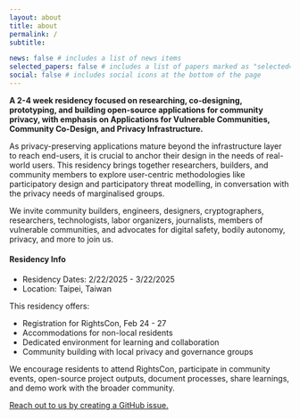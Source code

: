 ```yaml
---
layout: about
title: about
permalink: /
subtitle: 

news: false # includes a list of news items
selected_papers: false # includes a list of papers marked as "selected={true}"
social: false # includes social icons at the bottom of the page
---
```


**A 2-4 week residency focused on researching, co-designing, prototyping, and building open-source applications for community privacy, with emphasis on Applications for Vulnerable Communities, Community Co-Design, and Privacy Infrastructure.**

As privacy-preserving applications mature beyond the infrastructure layer to reach end-users, it is crucial to anchor their design in the needs of real-world users. This residency brings together researchers, builders, and community members to explore user-centric methodologies like participatory design and participatory threat modelling, in conversation with the privacy needs of marginalised groups.

We invite community builders, engineers, designers, cryptographers, researchers, technologists, labor organizers, journalists, members of vulnerable communities, and advocates for digital safety, bodily autonomy, privacy, and more to join us. 

#### Residency Info
- Residency Dates: 2/22/2025 - 3/22/2025
- Location: Taipei, Taiwan

This residency offers:
- Registration for RightsCon, Feb 24 - 27
- Accommodations for non-local residents 
- Dedicated environment for learning and collaboration 
- Community building with local privacy and governance groups 

We encourage residents to attend RightsCon, participate in community events, open-source project outputs, document processes, share learnings, and demo work with the broader community. 

[Reach out to us by creating a GitHub issue.](https://github.com/community-privacy/community-privacy.github.io/issues/new)
